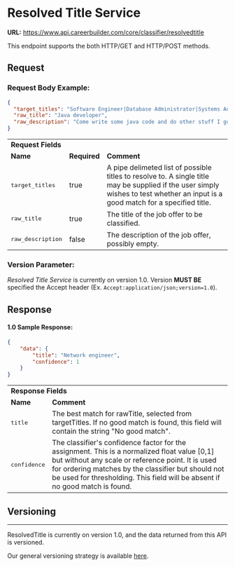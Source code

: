 # Resolved Title Service

**URL:** https://www.api.careerbuilder.com/core/classifier/resolvedtitle

This endpoint supports the both HTTP/GET and HTTP/POST methods.

## Request

### Request Body Example:

```json
{
  "target_titles": "Software Engineer|Database Administrator|Systems Administrator|Java Software Developer",
  "raw_title": "Java developer",
  "raw_description": "Come write some java code and do other stuff I guess maybe."
}
```

<table>
    <tr>
    <td colspan="4"><b>Request Fields</b></td>
    </tr>
    <tr>
        <td><b>Name</b></td>
        <td><b>Required</b></td>
        <td><b>Comment</b></td>
    </tr>
    <tr>
        <td><pre>target_titles</pre></td>
        <td>true</td>
        <td>A pipe delimeted list of possible titles to resolve to.  A single title may be supplied if the user simply wishes to test whether an input is a good match for a specified title.</td>
    </tr>
    <tr>
        <td><pre>raw_title</pre></td>
        <td>true</td>
        <td>The title of the job offer to be classified.</td>
    </tr>
        <tr>
        <td><pre>raw_description</pre></td>
        <td>false</td>
        <td>The description of the job offer, possibly empty.</td>
    </tr>
</table>

### Version Parameter:

*Resolved Title Service* is currently on version 1.0.  Version **MUST BE** specified the Accept header (Ex. `Accept:application/json;version=1.0`).

## Response

#### 1.0 Sample Response:
```json
{
    "data": {
        "title": "Network engineer",
        "confidence": 1
    }
}
```

<table>
    <tr>
    <td colspan="4"><b>Response Fields</b></td>
    </tr>
    <tr>
        <td><b>Name</b></td>
        <td><b>Comment</b></td>
    </tr>
    <tr>
        <td><pre>title</pre></td>
        <td>The best match for rawTitle, selected from targetTitles.  If no good match is found, this field will contain the string "No good match".</td>
    </tr>
    <tr>
        <td><pre>confidence</pre></td>
        <td> The classifier's confidence factor for the assignment.  This is a normalized float value [0,1] but without any scale or reference point.  It is used for ordering matches by the classifier but should not be used for thresholding.  This field will be absent if no good match is found.</td>
</table>

## Versioning
-----------
ResolvedTitle is currently on version 1.0, and the data returned from this API is versioned.

Our general versioning strategy is available [here](/Versioning.md).

